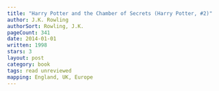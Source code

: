 ```yaml
---
title: "Harry Potter and the Chamber of Secrets (Harry Potter, #2)"
author: J.K. Rowling
authorSort: Rowling, J.K.
pageCount: 341
date: 2014-01-01
written: 1998
stars: 3
layout: post
category: book
tags: read unreviewed
mapping: England, UK, Europe
---
```

